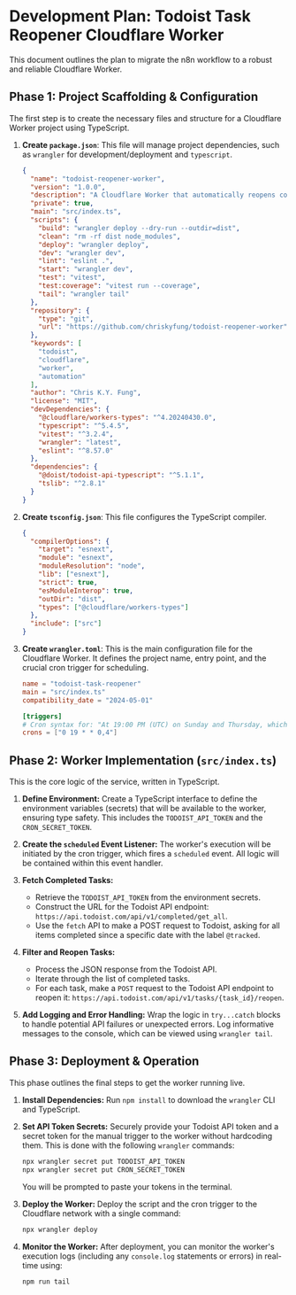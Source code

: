 # Development Plan: Todoist Task Reopener Cloudflare Worker

This document outlines the plan to migrate the n8n workflow to a robust and reliable Cloudflare Worker.

## Phase 1: Project Scaffolding & Configuration

The first step is to create the necessary files and structure for a Cloudflare Worker project using TypeScript.

1. **Create `package.json`**: This file will manage project dependencies, such as `wrangler` for development/deployment and `typescript`.

    ```json
    {
      "name": "todoist-reopener-worker",
      "version": "1.0.0",
      "description": "A Cloudflare Worker that automatically reopens completed Todoist tasks.",
      "private": true,
      "main": "src/index.ts",
      "scripts": {
        "build": "wrangler deploy --dry-run --outdir=dist",
        "clean": "rm -rf dist node_modules",
        "deploy": "wrangler deploy",
        "dev": "wrangler dev",
        "lint": "eslint .",
        "start": "wrangler dev",
        "test": "vitest",
        "test:coverage": "vitest run --coverage",
        "tail": "wrangler tail"
      },
      "repository": {
        "type": "git",
        "url": "https://github.com/chriskyfung/todoist-reopener-worker"
      },
      "keywords": [
        "todoist",
        "cloudflare",
        "worker",
        "automation"
      ],
      "author": "Chris K.Y. Fung",
      "license": "MIT",
      "devDependencies": {
        "@cloudflare/workers-types": "^4.20240430.0",
        "typescript": "^5.4.5",
        "vitest": "^3.2.4",
        "wrangler": "latest",
        "eslint": "^8.57.0"
      },
      "dependencies": {
        "@doist/todoist-api-typescript": "^5.1.1",
        "tslib": "^2.8.1"
      }
    }
    ```

2. **Create `tsconfig.json`**: This file configures the TypeScript compiler.

    ```json
    {
      "compilerOptions": {
        "target": "esnext",
        "module": "esnext",
        "moduleResolution": "node",
        "lib": ["esnext"],
        "strict": true,
        "esModuleInterop": true,
        "outDir": "dist",
        "types": ["@cloudflare/workers-types"]
      },
      "include": ["src"]
    }
    ```

3. **Create `wrangler.toml`**: This is the main configuration file for the Cloudflare Worker. It defines the project name, entry point, and the crucial cron trigger for scheduling.

    ```toml
    name = "todoist-task-reopener"
    main = "src/index.ts"
    compatibility_date = "2024-05-01"

    [triggers]
    # Cron syntax for: "At 19:00 PM (UTC) on Sunday and Thursday, which is 03:00 AM (Asia/Hong_Kong) on Monday and Friday."
    crons = ["0 19 * * 0,4"]
    ```

## Phase 2: Worker Implementation (`src/index.ts`)

This is the core logic of the service, written in TypeScript.

1. **Define Environment:** Create a TypeScript interface to define the environment variables (secrets) that will be available to the worker, ensuring type safety. This includes the `TODOIST_API_TOKEN` and the `CRON_SECRET_TOKEN`.

2. **Create the `scheduled` Event Listener:** The worker's execution will be initiated by the cron trigger, which fires a `scheduled` event. All logic will be contained within this event handler.

3. **Fetch Completed Tasks:**
    * Retrieve the `TODOIST_API_TOKEN` from the environment secrets.
    * Construct the URL for the Todoist API endpoint: `https://api.todoist.com/api/v1/completed/get_all`.
    * Use the `fetch` API to make a POST request to Todoist, asking for all items completed since a specific date with the label `@tracked`.

4. **Filter and Reopen Tasks:**
    * Process the JSON response from the Todoist API.
    * Iterate through the list of completed tasks.
    * For each task, make a `POST` request to the Todoist API endpoint to reopen it: `https://api.todoist.com/api/v1/tasks/{task_id}/reopen`.

5. **Add Logging and Error Handling:** Wrap the logic in `try...catch` blocks to handle potential API failures or unexpected errors. Log informative messages to the console, which can be viewed using `wrangler tail`.

## Phase 3: Deployment & Operation

This phase outlines the final steps to get the worker running live.

1. **Install Dependencies:** Run `npm install` to download the `wrangler` CLI and TypeScript.

2. **Set API Token Secrets:** Securely provide your Todoist API token and a secret token for the manual trigger to the worker without hardcoding them. This is done with the following `wrangler` commands:

    ```bash
    npx wrangler secret put TODOIST_API_TOKEN
    npx wrangler secret put CRON_SECRET_TOKEN
    ```

    You will be prompted to paste your tokens in the terminal.

3. **Deploy the Worker:** Deploy the script and the cron trigger to the Cloudflare network with a single command:

    ```bash
    npx wrangler deploy
    ```

4. **Monitor the Worker:** After deployment, you can monitor the worker's execution logs (including any `console.log` statements or errors) in real-time using:

    ```bash
    npm run tail
    ```